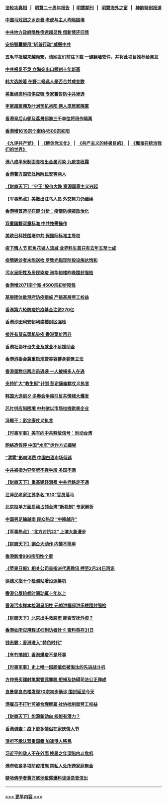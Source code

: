#### [法轮功真相](https://github.com/gfw-breaker/truth/blob/master/README.md?t=0) &nbsp;&nbsp;|&nbsp;&nbsp; [明慧二十周年报告](https://github.com/gfw-breaker/mh-reports/blob/master/README.md?t=0) &nbsp;&nbsp;|&nbsp;&nbsp;[明慧期刊](https://github.com/gfw-breaker/mh-qikan) &nbsp;&nbsp;|&nbsp;&nbsp; [明慧海外之窗](https://github.com/gfw-breaker/mh-news/blob/master/README.md?t=0) &nbsp;&nbsp;|&nbsp;&nbsp; [神韵特别报道](https://github.com/gfw-breaker/mh-news/blob/master/shenyun.md?t=0)
#### [中国马戏团之乡走衰 老虎与主人均陷困境](../pages/nsc415/n13578997.md?t=02170650) 
#### [中共地方政府隐性债远超显性 借新债还旧债](../pages/nsc415/n13579860.md?t=02170650) 
#### [安倍智囊提用“斩首行动”威慑中共](../pages/nsc415/n13581843.md?t=02170650) 
#### 五毛举报越来越频繁，请网友们前往下载 [一键翻墙软件](https://github.com/gfw-breaker/ssr-accounts)，并将此项目推荐给亲友
#### [中共报复不灵 立陶宛出口额创十年新高](../pages/nsc415/n13580817.md?t=02170650) 
#### [韩大选胶着 在野二候选人是否合并成变数](../pages/nsc415/n13580751.md?t=02170650) 
#### [美重组高科技供应链 专家警告防中共渗透](../pages/nsc415/n13580365.md?t=02170650) 
#### [李家超家佣及叶刘司机初阳 两人须居家隔离](../pages/nsc415/n13579737.md?t=02170650) 
#### [香港皇后山邨及荔景邨逾三千单位将用作隔离](../pages/nsc415/n13579711.md?t=02170650) 
#### [香港增1619宗个案约4500宗初阳](../pages/nsc415/n13579664.md?t=02170650) 
#### [《九评共产党》](https://github.com/begood0513/9ping.md/blob/master/README.md) &nbsp;|&nbsp; [《解体党文化》](../../../../jtdwh.md/blob/master/README.md)  &nbsp;|&nbsp; [《共产主义的终极目的》](../../../../gczydzjmd.md/blob/master/README.md) &nbsp;|&nbsp; [《魔鬼在统治我们的世界》](../../../../mgztzwmdsj.md/blob/master/README.md) 
#### [港八成半米制面食检出金属污染 九款含砒霜](../pages/nsc415/n13579642.md?t=02170650) 
#### [香港警方国安处拘阮民安等两人](../pages/nsc415/n13579612.md?t=02170650) 
#### [【财商天下】“宁王”股价大跌 资源国家主义兴起](../pages/nsc415/n13579272.md?t=02170650) 
#### [【军事热点】美撤出驻乌人员 外交努力仍继续](../pages/nsc415/n13578207.md?t=02170650) 
#### [香港特首选举在即 分析：疫情防控被政治化](../pages/nsc415/n13578191.md?t=02170650) 
#### [双重国籍双重标准 中共按需操作](../pages/nsc415/n13578136.md?t=02170650) 
#### [美欧日科技围堵中共 保国际标准主导权](../pages/nsc415/n13577942.md?t=02170650) 
#### [疫下情人节 旺角花墟人流减 业界料生意只有去年五至七成](../pages/nsc415/n13577141.md?t=02170650) 
#### [疫情确诊者未能送检 罗致光指现阶段设施达饱和](../pages/nsc415/n13577132.md?t=02170650) 
#### [污水呈阳性及居民染疫 港华裕楼昨晚围封强检](../pages/nsc415/n13577117.md?t=02170650) 
#### [香港增2071宗个案 4500宗初步阳性](../pages/nsc415/n13577079.md?t=02170650) 
#### [基层团体批港府防疫措施 严损基层劳工权益](../pages/nsc415/n13577064.md?t=02170650) 
#### [香港第六轮防疫抗疫基金注资270亿](../pages/nsc415/n13577035.md?t=02170650) 
#### [香港沙田利安邨利盛楼封区强检](../pages/nsc415/n13574837.md?t=02170650) 
#### [接连有货车司机染疫 香港菜价再升](../pages/nsc415/n13574827.md?t=02170650) 
#### [香港社协吁设失业及就业不足援助金](../pages/nsc415/n13574820.md?t=02170650) 
#### [香港消委会冀重启规管美容健身销售立法](../pages/nsc415/n13574815.md?t=02170650) 
#### [香港蛋糕店两店员遇袭 一人被捕多人在逃](../pages/nsc415/n13574804.md?t=02170650) 
#### [支持扩大“救生艇”计划 彭定康幽默仗义执言](../pages/nsc415/n13574336.md?t=02170650) 
#### [韩国大选前夕 冬奥会争端引反共情绪大爆发](../pages/nsc415/n13574231.md?t=02170650) 
#### [芯片供应陷困境 中共欲以市场拉拢欧美企业](../pages/nsc415/n13574170.md?t=02170650) 
#### [冯睎干：彭定康仗义执言](../pages/nsc415/n13573222.md?t=02170650) 
#### [【时事军事】美军向中共释放信号：别动台湾](../pages/nsc415/n13573988.md?t=02170650) 
#### [网络造假评 中国“水军”运作方式揭秘](../pages/nsc415/n13573520.md?t=02170650) 
#### [“清零”影响消费  中国白酒市场低迷](../pages/nsc415/n13573474.md?t=02170650) 
#### [中共被指为夺奖牌不择手段 多国不满](../pages/nsc415/n13573408.md?t=02170650) 
#### [【财商天下】重基建轻消费 中共老路走不通](../pages/nsc415/n13572577.md?t=02170650) 
#### [江泽民老家江苏多名“610”官员落马](../pages/nsc415/n13572920.md?t=02170650) 
#### [北京拟单方面启动占领台湾“新机制” 专家解析](../pages/nsc415/n13572535.md?t=02170650) 
#### [中国男足输越南 民众热议 “中降越升”](../pages/nsc415/n13572363.md?t=02170650) 
#### [【军事热点】“北方对抗22” 上演大象漫步](../pages/nsc415/n13572119.md?t=02170650) 
#### [【财商天下】钢企大动作 内情不简单](../pages/nsc415/n13570948.md?t=02170650) 
#### [香港新增986宗阳性个案](../pages/nsc415/n13569319.md?t=02170650) 
#### [《苹果日报》相关公司首指派代表聆讯 押至2月24日再讯](../pages/nsc415/n13569314.md?t=02170650) 
#### [徐德义指十个检测站增设派筹机](../pages/nsc415/n13569303.md?t=02170650) 
#### [香港公屋轮候时间动辄十年以上](../pages/nsc415/n13569289.md?t=02170650) 
#### [香港污水样本检测呈阳性 元朗洪福邨洪乐楼围封强检](../pages/nsc415/n13569290.md?t=02170650) 
#### [【财商天下】北京出手救股市 能否安抚外资？](../pages/nsc415/n13568621.md?t=02170650) 
#### [香港处所应用程式扫到访者针卡 资料将存31日](../pages/nsc415/n13569283.md?t=02170650) 
#### [钱志健：香港进入“特色时代”](../pages/nsc415/n13568699.md?t=02170650) 
#### [【有冇搞错】香港爆疫不是坏事](../pages/nsc415/n13566642.md?t=02170650) 
#### [【时事军事】史上唯一因颜值低被淘汰的先进战斗机](../pages/nsc415/n13566414.md?t=02170650) 
#### [方仲贤买镭射笔案管武罪脱 拒捕及妨碍司法公正罪成](../pages/nsc415/n13567019.md?t=02170650) 
#### [良景邨良杰楼发现70宗初步确诊 围封延至今天](../pages/nsc415/n13566951.md?t=02170650) 
#### [港雇员不打针可被合理解雇 社协批削弱劳工权益](../pages/nsc415/n13566932.md?t=02170650) 
#### [【财商天下】能源新动向 核能有潜力？](../pages/nsc415/n13566304.md?t=02170650) 
#### [香港调查：疫下更多情侣在家庆情人节](../pages/nsc415/n13566834.md?t=02170650) 
#### [港府不承认双重国籍 加速港人移民](../pages/nsc415/n13566681.md?t=02170650) 
#### [习近平的敌人不在外面 换届之年深陷内斗危机](../pages/nsc415/n13566240.md?t=02170650) 
#### [港府收紧多项防疫措施 禁私人处所跨家庭聚会](../pages/nsc415/n13564113.md?t=02170650) 
#### [疑哈佛学者黄万盛涉敏感爆料谈话录音流出](../pages/nsc415/n13565066.md?t=02170650) 

----
#### [ >>> 更早内容 <<< ](../indexes/nsc415-earlier.md)
